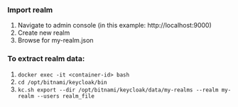 ### Import realm

1) Navigate to admin console (in this example: http://localhost:9000)
2) Create new realm
3) Browse for my-realm.json

### To extract realm data:

1) `docker exec -it <container-id> bash`
2) `cd /opt/bitnami/keycloak/bin`
3) `kc.sh export --dir /opt/bitnami/keycloak/data/my-realms --realm my-realm --users realm_file`

